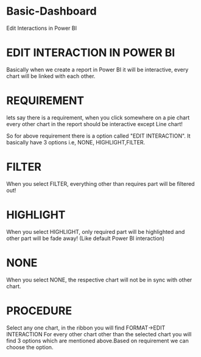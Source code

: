 # Basic-Dashboard
Edit Interactions in Power BI
# EDIT INTERACTION IN POWER BI
Basically when we create a report in Power BI it will be interactive, every chart will be linked with each other.
# REQUIREMENT
lets say there is a requirement, when you click somewhere on a pie chart every other chart in the report should be interactive except Line chart!

So for above requirement there is a option called "EDIT INTERACTION". It basically have 3 options i.e, NONE, HIGHLIGHT,FILTER.

# FILTER
When you select FILTER, everything other than requires part will be filtered out!
# HIGHLIGHT
When you select HIGHLIGHT, only required part will be highlighted and other part will be fade away! (Like default Power BI interaction)
# NONE
When you select NONE, the respective chart will not be in sync with other chart.

# PROCEDURE
Select any one chart, in the ribbon you will find FORMAT->EDIT INTERACTION
For every other chart other than the selected chart you will find 3 options which are mentioned above.Based on requirement we can choose the option.
